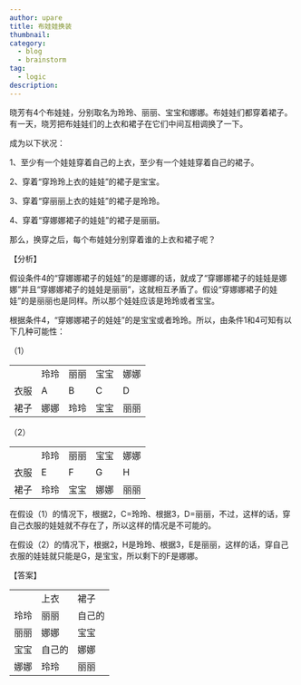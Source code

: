 ```yaml
---
author: upare
title: 布娃娃换装
thumbnail:
category:
  - blog
  - brainstorm
tag:
  - logic
description: 
---
```

晓芳有4个布娃娃，分别取名为玲玲、丽丽、宝宝和娜娜。布娃娃们都穿着裙子。有一天，晓芳把布娃娃们的上衣和裙子在它们中间互相调换了一下。

成为以下状况：

1、至少有一个娃娃穿着自己的上衣，至少有一个娃娃穿着自己的裙子。

2、穿着“穿玲玲上衣的娃娃”的裙子是宝宝。

3、穿着“穿丽丽上衣的娃娃”的裙子是玲玲。

4、穿着“穿娜娜裙子的娃娃”的裙子是丽丽。

那么，换穿之后，每个布娃娃分别穿着谁的上衣和裙子呢？

【分析】

假设条件4的“穿娜娜裙子的娃娃”的是娜娜的话，就成了“穿娜娜裙子的娃娃是娜娜”并且“穿娜娜裙子的娃娃是丽丽”，这就相互矛盾了。假设“穿娜娜裙子的娃娃”的是丽丽也是同样。所以那个娃娃应该是玲玲或者宝宝。

根据条件4，“穿娜娜裙子的娃娃”的是宝宝或者玲玲。所以，由条件1和4可知有以下几种可能性：

（1）

<table><tbody><tr><td></td><td>玲玲</td><td>丽丽</td><td>宝宝</td><td>娜娜</td></tr><tr><td>衣服</td><td>A</td><td>B</td><td>C</td><td>D</td></tr><tr><td>裙子</td><td>娜娜</td><td>玲玲</td><td>宝宝</td><td>丽丽</td></tr></tbody></table>

（2）

<table><tbody><tr><td></td><td>玲玲</td><td>丽丽</td><td>宝宝</td><td>娜娜</td></tr><tr><td>衣服</td><td>E</td><td>F</td><td>G</td><td>H</td></tr><tr><td>裙子</td><td>玲玲</td><td>宝宝</td><td>娜娜</td><td>丽丽</td></tr></tbody></table>

在假设（1）的情况下，根据2，C=玲玲、根据3，D=丽丽，不过，这样的话，穿自己衣服的娃娃就不存在了，所以这样的情况是不可能的。

在假设（2）的情况下，根据2，H是玲玲、根据3，E是丽丽，这样的话，穿自己衣服的娃娃就只能是G，是宝宝，所以剩下的F是娜娜。

【答案】

<table><tbody><tr><td></td><td>上衣</td><td>裙子</td></tr><tr><td>玲玲</td><td>丽丽</td><td>自己的</td></tr><tr><td>丽丽</td><td>娜娜</td><td>宝宝</td></tr><tr><td>宝宝</td><td>自己的</td><td>娜娜</td></tr><tr><td>娜娜</td><td>玲玲</td><td>丽丽</td></tr></tbody></table>